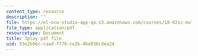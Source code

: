 ```yaml
---
content_type: resource
description: ''
file: https://ol-ocw-studio-app-qa.s3.amazonaws.com/courses/18-02sc-multivariable-calculus-fall-2010/53e2b9bccaadff70ce2b4be036cdea24_cbSkFpO2jgQ.pdf
file_type: application/pdf
resourcetype: Document
title: 3play pdf file
uid: 53e2b9bc-caad-ff70-ce2b-4be036cdea24
---
```

